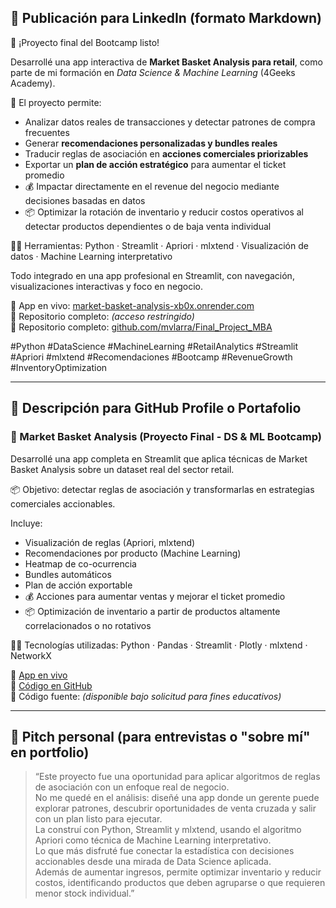 ## 📢 Publicación para LinkedIn (formato Markdown)

🚀 ¡Proyecto final del Bootcamp listo!

Desarrollé una app interactiva de **Market Basket Analysis para retail**, como parte de mi formación en *Data Science & Machine Learning* (4Geeks Academy).

📌 El proyecto permite:
- Analizar datos reales de transacciones y detectar patrones de compra frecuentes
- Generar **recomendaciones personalizadas y bundles reales**
- Traducir reglas de asociación en **acciones comerciales priorizables**
- Exportar un **plan de acción estratégico** para aumentar el ticket promedio
- 💰 Impactar directamente en el revenue del negocio mediante decisiones basadas en datos
- 📦 Optimizar la rotación de inventario y reducir costos operativos al detectar productos dependientes o de baja venta individual

👩‍💻 Herramientas: Python · Streamlit · Apriori · mlxtend · Visualización de datos · Machine Learning interpretativo

Todo integrado en una app profesional en Streamlit, con navegación, visualizaciones interactivas y foco en negocio.

🔗 App en vivo: [market-basket-analysis-xb0x.onrender.com](https://market-basket-analysis-xb0x.onrender.com)  
📁 Repositorio completo: *(acceso restringido)*  
📁 Repositorio completo: [github.com/mvlarra/Final_Project_MBA](https://github.com/mvlarra/Final_Project_MBA)  
 
#Python #DataScience #MachineLearning #RetailAnalytics #Streamlit #Apriori #mlxtend #Recomendaciones #Bootcamp #RevenueGrowth #InventoryOptimization

---

## 💼 Descripción para GitHub Profile o Portafolio

### 🛒 Market Basket Analysis (Proyecto Final - DS & ML Bootcamp)

Desarrollé una app completa en Streamlit que aplica técnicas de Market Basket Analysis sobre un dataset real del sector retail.

📦 Objetivo: detectar reglas de asociación y transformarlas en estrategias comerciales accionables.

Incluye:
- Visualización de reglas (Apriori, mlxtend)
- Recomendaciones por producto (Machine Learning)
- Heatmap de co-ocurrencia
- Bundles automáticos
- Plan de acción exportable
- 💰 Acciones para aumentar ventas y mejorar el ticket promedio
- 📦 Optimización de inventario a partir de productos altamente correlacionados o no rotativos

👨‍💻 Tecnologías utilizadas: Python · Pandas · Streamlit · Plotly · mlxtend · NetworkX

🔗 [App en vivo](https://market-basket-analysis-xb0x.onrender.com)  
📁 [Código en GitHub](https://github.com/mvlarra/Final_Project_MBA)  
📁 Código fuente: *(disponible bajo solicitud para fines educativos)*  


---

## 💬 Pitch personal (para entrevistas o "sobre mí" en portfolio)

> “Este proyecto fue una oportunidad para aplicar algoritmos de reglas de asociación con un enfoque real de negocio.  
> No me quedé en el análisis: diseñé una app donde un gerente puede explorar patrones, descubrir oportunidades de venta cruzada y salir con un plan listo para ejecutar.  
> La construí con Python, Streamlit y mlxtend, usando el algoritmo Apriori como técnica de Machine Learning interpretativo.  
> Lo que más disfruté fue conectar la estadística con decisiones accionables desde una mirada de Data Science aplicada.  
> Además de aumentar ingresos, permite optimizar inventario y reducir costos, identificando productos que deben agruparse o que requieren menor stock individual.”
